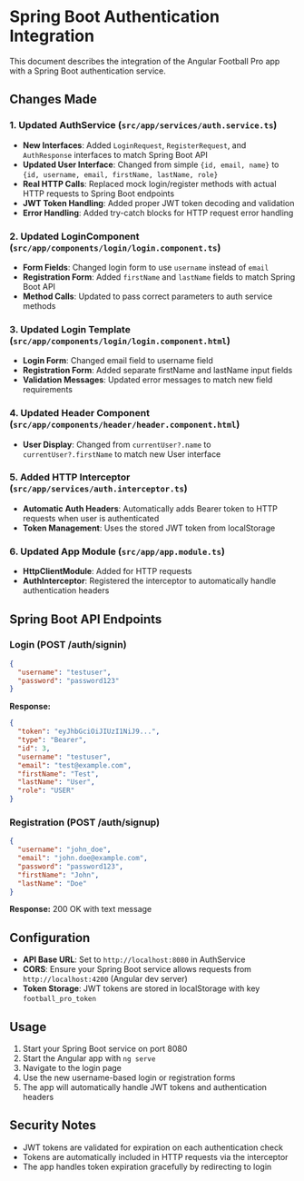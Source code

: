 # Spring Boot Authentication Integration

This document describes the integration of the Angular Football Pro app with a Spring Boot authentication service.

## Changes Made

### 1. Updated AuthService (`src/app/services/auth.service.ts`)

- **New Interfaces**: Added `LoginRequest`, `RegisterRequest`, and `AuthResponse` interfaces to match Spring Boot API
- **Updated User Interface**: Changed from simple `{id, email, name}` to `{id, username, email, firstName, lastName, role}`
- **Real HTTP Calls**: Replaced mock login/register methods with actual HTTP requests to Spring Boot endpoints
- **JWT Token Handling**: Added proper JWT token decoding and validation
- **Error Handling**: Added try-catch blocks for HTTP request error handling

### 2. Updated LoginComponent (`src/app/components/login/login.component.ts`)

- **Form Fields**: Changed login form to use `username` instead of `email`
- **Registration Form**: Added `firstName` and `lastName` fields to match Spring Boot API
- **Method Calls**: Updated to pass correct parameters to auth service methods

### 3. Updated Login Template (`src/app/components/login/login.component.html`)

- **Login Form**: Changed email field to username field
- **Registration Form**: Added separate firstName and lastName input fields
- **Validation Messages**: Updated error messages to match new field requirements

### 4. Updated Header Component (`src/app/components/header/header.component.html`)

- **User Display**: Changed from `currentUser?.name` to `currentUser?.firstName` to match new User interface

### 5. Added HTTP Interceptor (`src/app/services/auth.interceptor.ts`)

- **Automatic Auth Headers**: Automatically adds Bearer token to HTTP requests when user is authenticated
- **Token Management**: Uses the stored JWT token from localStorage

### 6. Updated App Module (`src/app/app.module.ts`)

- **HttpClientModule**: Added for HTTP requests
- **AuthInterceptor**: Registered the interceptor to automatically handle authentication headers

## Spring Boot API Endpoints

### Login (POST /auth/signin)
```json
{
  "username": "testuser",
  "password": "password123"
}
```

**Response:**
```json
{
  "token": "eyJhbGciOiJIUzI1NiJ9...",
  "type": "Bearer",
  "id": 3,
  "username": "testuser",
  "email": "test@example.com",
  "firstName": "Test",
  "lastName": "User",
  "role": "USER"
}
```

### Registration (POST /auth/signup)
```json
{
  "username": "john_doe",
  "email": "john.doe@example.com",
  "password": "password123",
  "firstName": "John",
  "lastName": "Doe"
}
```

**Response:** 200 OK with text message

## Configuration

- **API Base URL**: Set to `http://localhost:8080` in AuthService
- **CORS**: Ensure your Spring Boot service allows requests from `http://localhost:4200` (Angular dev server)
- **Token Storage**: JWT tokens are stored in localStorage with key `football_pro_token`

## Usage

1. Start your Spring Boot service on port 8080
2. Start the Angular app with `ng serve`
3. Navigate to the login page
4. Use the new username-based login or registration forms
5. The app will automatically handle JWT tokens and authentication headers

## Security Notes

- JWT tokens are validated for expiration on each authentication check
- Tokens are automatically included in HTTP requests via the interceptor
- The app handles token expiration gracefully by redirecting to login 